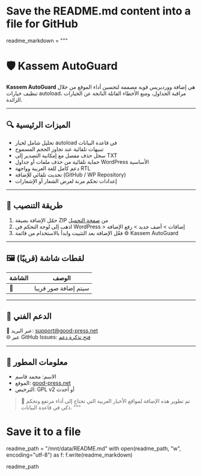 # Save the README.md content into a file for GitHub
readme_markdown = """
# 🛡️ Kassem AutoGuard

**Kassem AutoGuard** هي إضافة ووردبريس قوية مصممة لتحسين أداء الموقع من خلال تنظيف خيارات autoload، مراقبة الجداول، ومنع الأخطاء القاتلة الناتجة عن الخيارات الزائدة.

---

## 🔍 الميزات الرئيسية

- تحليل شامل لخيار autoload في قاعدة البيانات
- تنبيهات تلقائية عند تجاوز الحجم المسموح
- سجل حذف مفصل مع إمكانية التصدير إلى TXT
- حماية تلقائية من حذف ملفات أو جداول WordPress الأساسية
- دعم كامل للغة العربية وواجهة RTL
- تحديث تلقائي للإضافة (GitHub / WP Repository)
- إعدادات تحكم مرنة لعرض الشعار أو الإشعارات

---

## 🧰 طريقة التنصيب

1. حمّل الإضافة بصيغة ZIP من [صفحة التحميل](https://github.com/fortyspring/kassem-autoguard/archive/refs/heads/main.zip)
2. اذهب إلى لوحة التحكم في WordPress > إضافات > أضف جديد > رفع الإضافة
3. فعّل الإضافة بعد التثبيت وابدأ بالاستخدام من قائمة ⚙️ Kassem AutoGuard

---

## 🖼️ لقطات شاشة (قريبًا)

| الشاشة | الوصف |
|--------|-------|
| 🚧     | سيتم إضافة صور قريبا |

---

## 💬 الدعم الفني

📧 عبر البريد: support@good-press.net  
🌐 عبر GitHub Issues: [فتح تذكرة دعم](https://github.com/fortyspring/kassem-autoguard/issues)

---

## 🪪 معلومات المطور

- الاسم: محمد قاسم  
- الموقع: [good-press.net](https://good-press.net)  
- الترخيص: GPL v2 أو أحدث

> 🚀 تم تطوير هذه الإضافة لمواقع الأخبار العربية التي تحتاج إلى أداء مرتفع وتحكم ذكي في قاعدة البيانات.
"""

# Save it to a file
readme_path = "/mnt/data/README.md"
with open(readme_path, "w", encoding="utf-8") as f:
    f.write(readme_markdown)

readme_path
